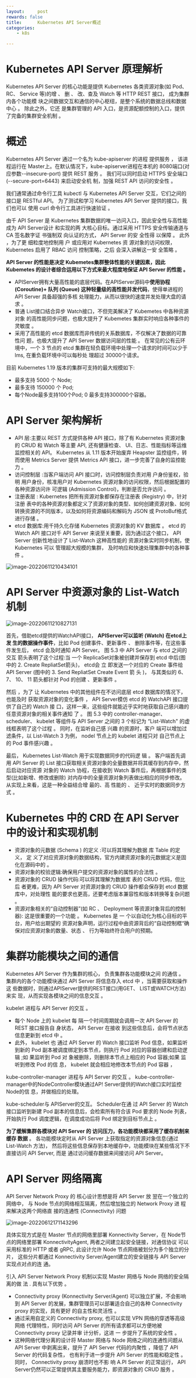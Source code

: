 ```yaml
---
layout:     post
rewards: false
title:      Kubernetes API Server概述
categories:
    - k8s

---
```


# Kubernetes API Server 原理解析

Kubernetes API Server 的核心功能是提供 Kubernetes 各类资源对象(如 Pod、 RC、 Service 等)的增 、 删 、 改、查及 Watch 等 HTTP REST 接口， 成为集群内各个功能模 块之间数据交互和通信的中心枢纽，是整个系统的数据总线和数据中心 。 除此之外，它还 是集群管理的 API 入口，是资源配额控制的入口，提供了完备的集群安全机制 。

# 概述

Kubernetes API Server 通过一个名为 kube-apiserver 的进程 提供服务 ， 该进程运行在 Master上。在默认情况下，kube-apiserver进程在本机的 8080端口(对应参数--insecure-port) 提供 REST 服务 。 我们可以同时启动 HTTPS 安全端口 (--secure-port=6443) 来启动安全机 制，加强 REST API 访问的安全性 。

我们通常通过命令行工具 kubectl 与 Kubernetes API Server 交互，它们之间的接口是 RESTful API。 为了测试和学习 Kubernetes API Server 提供的接口，我 们也可以 使用 curl 命令行工具进行快速验证 。



由千 API Server 是 Kubernetes 集群数据的唯一访问入口，因此安全性与高性能成为 API Server设计 和实现的两 大核心目标。通过采用 HTTPS 安全传输通道与 CA 签名数字证 书强制双 向认证的方式， API Server 的安 全性得 以保障 。 此外 ，为了更 细粒度地控制用 户 或应用对 Kubernetes 资 源对象的访问权限， Kubernetes 启用了 RBAC 访问 控制策略，之后 会深入讲解这一安 全策略 。



**API Server 的性能是决定 Kubemetes集群整体性能的关键因素，因此 Kubemetes 的设计者综合运用以下方式来最大程度地保证 API Server 的性能 。**

- APIServer拥有大量高性能的底层代码。在APIServer源码中**使用协程 (Coroutine)+ 队列 (Queue) 这种轻量级的高性能并发代码**，使得单进程的 API Server 具备超强的多核 处理能力，从而以很快的速度并发处理大盘的请求 。
- 普通 List接口结合异步 Watch接口，不但完美解决了 Kubemetes 中各种资源对象 的高性能同步问题，也极大提升了 Kubemetes 集群实时响应各种事件的灵敏度 。
- 采用了高性能的 etcd 数据库而非传统的关系数据库，不仅解决了数据的可靠性问 题，也极大提升了 API Server 数据访问层的性能 。 在常见的公有云环境中，一个 3 节点的 etcd 集群在轻负载环境中处理一个请求的时间可以少于 lms, 在重负载环境中可以每秒处 理超过 30000个请求。

目前 Kubernetes 1.19 版本的集群可支持的最大规模如下:

- 最多支持 5000 个 Node;
-  最多支待 150000 个 Pod;
- 每个Node最多支持100个Pod; 0 最多支持300000个容器。

# API Server 架构解析

- API 层:主要以 REST 方式提供各种 API 接口，除了有 Kubernetes 资源对象 的 CRUD 和 Watch 等主要 API, 还有健康检查、 UI、日志、性能指标等运维监控相关的 API。 Kubernetes 从 1.11 版本开始废弃 Heapster 监控组件，转而使用 Metrics Server 提供 Metrics API 接口，进一步完善了自身的监控能力 。
- 访问控制层 :当客户端访问 API 接口时，访问控制层负责对用 户身份鉴权，验明 用户身份，核准用户对 Kubernetes 资源对象的访问权限，然后根据配置的各种资源访问许 可逻辑 (Admission Control)，判断是否允许访问 。
- 注册表层 : Kubernetes 把所有资源对象都保存在注册表 (Registry) 中，针对注册 表中的各种资源对象都定义了资源对象的类型、如何创建资源对象、如何转换资源的不同版本，以及如何将资源编码和解码为 JSON 或 ProtoBuf格式进行存储 。
- etcd 数据库:用千持久化存储 Kubernetes 资源对象的 KV 数据库 。 etcd 的 Watch API 接口对千 API Server 来说至关重要，因为通过这个接口， API Server 创新性地设计了 List-Watch 这种高性能的 资源对象实时同步机制，使 Kubernetes 可以 管理超大规模的集群， 及时响应和快速处理集群中的各种事件 。

![image-20220611210434101](https://cdn.jsdelivr.net/gh/631068264/img/e6c9d24egy1h34lvdr22aj20u00u90w9.jpg)

# API Server 中资源对象的 List-Watch 机制 

![image-20220611210827131](https://cdn.jsdelivr.net/gh/631068264/img/e6c9d24egy1h34lzd5urqj21ga0u0wjy.jpg)

首先，借助etcd提供的WatchAPI接口， **APIServer可以监听 (Watch) 在etcd上发 生的数据操作事件**，比如 Pod 创建事件、更新事件 、 删除事件等，在这些事件发生后， etcd 会及时通知 API Server。 图 5.3 中 API Server 与 etcd 之间的交互 箭头表明了这个过程:当 一个 ReplicaSet对象被创建并保存到 etcd 中后(图中的 2. Create RepliatSet箭头)， etcd会 立 即发送一个对应的 Create 事件给 API Server (图中的 3. Send RepliatSet Create Event 箭 头 )， 与其类似的 6、 7、 10、 11 箭头都针对 Pod 的创建 、更新事件 。

然后 ，为了 让 Kubernetes 中的其他组件在不访问底层 etcd 数据库的情况下，也能及时 获取资源对象的变化事件 ， API Server模仿 etcd 的 WatchAPI 接口提供了自己的 Watch 接 口，这样一来，这些组件就能近乎实时地获取自己感兴趣的任意资源对象的相关事件通知 了 。 图 5.3 中的 controller-manager、 scheduler、 kubelet 等组件与 API Server 之间的 3 个标记为 “List-Watch" 的虚线框表明了这个过程 。 同时，在监听自己感 兴趣 的资源时，客户 端可以增加过滤条件，以 List-Watch 3 为例， nodel 节点上的 kubelet 进程只对 自己节点上 的 Pod 事件感兴趣 。

最后， Kubernetes List-Watch 用于实现数据同步的代码逻 辑 。 客户端首先调用 API Server 的 List 接口获取相关资源对象的全量数据并将其缓存到内存中，然后启动对应资源 对象的 Watch 协程，在接收到 Watch 事件后，再根据事件的类型(比如新增、修改或删除) 对内存中的全量资源对象列表做出相应的同步修改。 从实现上来看，这是一种全益结合增 最的、高 性能的 、 近乎实时的数据同步方式 。

# Kubernetes 中的 CRD 在 API Server 中的设计和实现机制

- 资源对象的元数据 (Schema ) 的定义 :可以将其理解为数据 库 Table 的定义， 定 义了对应资源对象的数据结构，官方内建资源对象的元数据定义是固化在源码中的 。
- 资源对象的校验逻辑:确保用户提交的资源对象的属性的合法性 。
- 资源对象的 CRUD 操作代码:可以将其理解为数据库 表的 CRUD 代码，但比后 者更难，因为 API Server 对资源对象的 CRUD 操作都会保存到 etcd 数据库中，对处理性 能的要求也更高，还要考虑版本兼容性和版本转换等复杂问题 。
- 资源对象相关的“自动控制器”(如 RC 、 Deployment 等资源对象背后的控制器): 这是很重要的一个功能 。 Kubernetes 是 一 个以自动化为核心目标的平台，用户给出期望的 资源对象声明，运行过程中由资源背后的“自动控制楛“确保对应资源对象的数量、状态 、 行为等始终符合用户的预期。

# 集群功能模块之间的通信

Kubernetes API Server 作为集群的核心， 负责集群各功能模块之间 的通信 。 集群内的各个功能模块通过 API Server 将信息存入 etcd 中 ，当需要获取和操作这 些数据时，则通过APIServer提供的REST接口(用GET、 LIST或WATCH方法)来实 现，从而实现各模块之间的信息交互 。

kubelet 进程与 API Server 的交互 。

- 每个 Node 上的 kubelet 每 隔一个时间周期就会调用一次 API Server 的 REST 接口报告自 身状态， API Server 在接收 到这些信息后，会将节点状态信息更新到 etcd 中 。
- 此外， kubelet 也 通过 API Server 的 Watch 接口监听 Pod 信息，如果监听到新的 Pod 副本被调度绑定到本节点，则执行 Pod 对应的容器创建和启动逻辑 ;如 果监听到 Pod 对 象被删除，则删除本节点上相应的 Pod 容器;如果 监听到修改 Pod 的信 息， kubelet 就会相应地修改本节点的 Pod 容器 ，

kube-controller-manager 进程与 API Server 的交互 。 kube-controller­ manager中的NodeController模块通过AP! Server提供的Watch接口实时监控Node的信 息，并做相应的处理。

kube-scheduler与 APIServer的交互。 Scheduler在通 过 API Server 的 Watch 接口监听到新建 Pod 副本的信息后，会检索所有符合该 Pod 要求的 Node 列表，开始执行 Pod 调度逻辑，在调度成功后将 Pod 绑定到目标节点上 。

**为了缓解集群各模块对 API Server 的 访问压力，各功能模块都采用了缓存机制来缓存 数据** 。 各功能模块定时从 API Server 上获取指定的资源对象信息(通过 List-Watch 方法)， 然后将这些信息保存到本地缓存中，功能模块在某些情况下不直接访问 API Server, 而是 通过访问缓存数据来间接访问 API Server。

# API Server 网络隔离 

API Server Network Proxy 的 核心设计思想是将 API Server 放 翌在一个独立的网络中， 与 Node 节点的网络相互隔离，然后增加独立的 Network Proxy 进 程来解决这两个网络直 接的连通性 (Connectivity) 问题

![image-20220612171143296](https://cdn.jsdelivr.net/gh/631068264/img/e6c9d24egy1h35krcumczj219y0rywja.jpg)

具体实现方式是在 Master 节点的网络里部署 Konnectivity Server，在 Node节点的网络里部署 KonnectivityAgent, 两者之间建立起安全链接，对通信协议 可以采用标准的 HTTP 或者 gRPC, 此设计允许 Node 节点网络被划分为多个独立的分片， 这些分片都通过 Konnectivity Server/Agent建立的安全链接与 API Server实现点对点的连 通。

引入 API Server Network Proxy 机制以实现 Master 网络与 Node 网络的安全隔离的做 法 . 具有以下优势 。

- Connectivity proxy (Konnectivity Server/Agent) 可以独立扩展，不会影响到 API Server 的发展，集群管理员可以部署适合自己的各种 Connectivity proxy 的实现，具有更好 的自主性和灵活性 。
- 通过采用自定义的 Connectivity proxy, 也可以实现 VPN 网络的穿透等高级网络 代理特性，同时访问 API Server 的所有请求都可以方便地被 Connectivity proxy 记录并审 计分析，这进 一 步提升了系统的安全性 。
- 这种网络代理分离的设计将 Master 网络与 Node 网络之间的连通性问题从 API Server 中剥离出来，提升了 API Server 代码的内聚性 ，降低了 API Server 的代码复杂性， 也有利于进一步提升 API Server 的性能和稳定性 。 同时， Connectivity proxy 崩溃时也不影 响 A.PI Server 的正常运行， API Server仍然可以正常提供其主要服务能力，即资源对象的 CRUD 服务 。